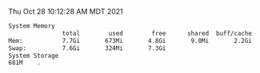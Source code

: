 Thu Oct 28 10:12:28 AM MDT 2021
```bash
System Memory
               total        used        free      shared  buff/cache   available
Mem:           7.7Gi       673Mi       4.8Gi       9.0Mi       2.2Gi       6.7Gi
Swap:          7.6Gi       324Mi       7.3Gi
System Storage
681M	.
```
